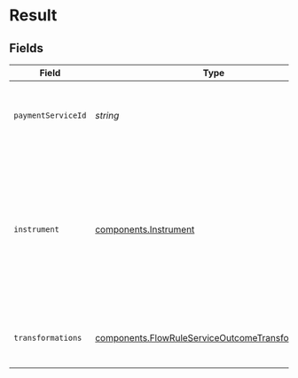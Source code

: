 # Result


## Fields

| Field                                                                                                                                                                    | Type                                                                                                                                                                     | Required                                                                                                                                                                 | Description                                                                                                                                                              | Example                                                                                                                                                                  |
| ------------------------------------------------------------------------------------------------------------------------------------------------------------------------ | ------------------------------------------------------------------------------------------------------------------------------------------------------------------------ | ------------------------------------------------------------------------------------------------------------------------------------------------------------------------ | ------------------------------------------------------------------------------------------------------------------------------------------------------------------------ | ------------------------------------------------------------------------------------------------------------------------------------------------------------------------ |
| `paymentServiceId`                                                                                                                                                       | *string*                                                                                                                                                                 | :heavy_minus_sign:                                                                                                                                                       | ID of the payment service to be used when processing the transaction.                                                                                                    | fe26475d-ec3e-4884-9553-f7356683f7f9                                                                                                                                     |
| `instrument`                                                                                                                                                             | [components.Instrument](../../models/components/instrument.md)                                                                                                           | :heavy_minus_sign:                                                                                                                                                       | The name of the instrument to be used to process the transaction.<br/>For `pan`, if a Payment Service token is available, the API will use that<br/>for stored payment methods.<br/> | network_token                                                                                                                                                            |
| `transformations`                                                                                                                                                        | [components.FlowRuleServiceOutcomeTransformations](../../models/components/flowruleserviceoutcometransformations.md)[]                                                   | :heavy_minus_sign:                                                                                                                                                       | List of transformations to apply when processing the transaction.                                                                                                        |                                                                                                                                                                          |